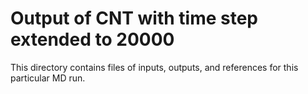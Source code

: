 # Output of CNT with time step extended to 20000

This directory contains files of inputs, outputs, and references for this particular MD run.
